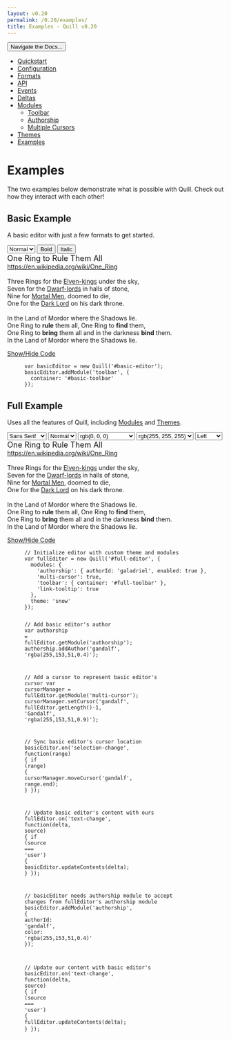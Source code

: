 ```yaml
---
layout: v0.20
permalink: /0.20/examples/
title: Examples - Quill v0.20
---
```

<div class="container">
  <div id="sidebar-dropdown">
    <div class="btn-group">
      <button class="btn btn-default dropdown-toggle" data-toggle="dropdown" type="button">Navigate the Docs... <span class="caret"></span></button>
      <ul class="dropdown-menu" role="menu">
        <li>
          <a href="/0.20/docs/quickstart/">Quickstart</a>
        </li>
        <li>
          <a href="/0.20/docs/configuration/">Configuration</a>
        </li>
        <li>
          <a href="/0.20/docs/formats/">Formats</a>
        </li>
        <li>
          <a href="/0.20/docs/api/">API</a>
        </li>
        <li>
          <a href="/0.20/docs/events/">Events</a>
        </li>
        <li>
          <a href="/0.20/docs/deltas/">Deltas</a>
        </li>
        <li>
          <a href="/0.20/docs/modules/">Modules</a>
          <ul>
            <li>
              <a href="/0.20/docs/modules/toolbar/">Toolbar</a>
            </li>
            <li>
              <a href="/0.20/docs/modules/authorship/">Authorship</a>
            </li>
            <li>
              <a href="/0.20/docs/modules/multi-cursors/">Multiple Cursors</a>
            </li>
          </ul>
        </li>
        <li>
          <a href="/0.20/docs/themes/">Themes</a>
        </li>
        <li class="active">
          <a href="/0.20/examples/">Examples</a>
        </li>
      </ul>
    </div>
  </div>
  <div class="row">
    <div class="col-sm-9" id="docs-container">
      <div id="examples-container">
        <h1 id="examples">Examples</h1>
        <p>The two examples below demonstrate what is possible with Quill. Check out how they interact with each other!</p>
        <h2 id="basic-example">Basic Example</h2>
        <p>A basic editor with just a few formats to get started.</p>
        <div class="quill-wrapper">
          <div class="toolbar" id="basic-toolbar">
            <select class="ql-size" title="Size">
              <option value="10px">
                Small
              </option>
              <option selected value="13px">
                Normal
              </option>
              <option value="18px">
                Large
              </option>
              <option value="32px">
                Huge
              </option>
            </select> <button class="ql-bold">Bold</button> <button class="ql-italic">Italic</button>
          </div>
          <div class="editor" id="basic-editor">
            <div><span style="font-size: 18px;">One Ring to Rule Them All</span></div>
<div><a href="https://en.wikipedia.org/wiki/One_Ring">https://en.wikipedia.org/wiki/One_Ring</a></div>
<div><br></div>
<div><span>Three Rings for the </span><u>Elven-kings</u><span> under the sky,</span></div>
<div><span>Seven for the </span><u>Dwarf-lords</u><span> in halls of stone,</span></div>
<div><span>Nine for </span><u>Mortal Men</u><span>, doomed to die,</span></div>
<div><span>One for the </span><u>Dark Lord</u><span> on his dark throne.</span></div>
<div><br></div>
<div><span>In the Land of Mordor where the Shadows lie.</span></div>
<div><span>One Ring to </span><b>rule</b><span> them all, One Ring to </span><b>find</b><span> them,</span></div>
<div><span>One Ring to </span><b>bring</b><span> them all and in the darkness </span><b>bind</b><span> them.</span></div>
<div><span>In the Land of Mordor where the Shadows lie.</span></div>
          </div>
        </div>
        <p><a class="accordian-toggle" data-toggle="collapse" href="#basic-collapse">Show/Hide Code</a></p>
        <div class="accordian-body collapse" id="basic-collapse">
          <figure class="highlight">
            <pre>
<code class="language-javascript" data-lang="javascript"><span class="kd">var</span> <span class="nx">basicEditor</span> <span class="o">=</span> <span class="k">new</span> <span class="nx">Quill</span><span class="p">(</span><span class="s1">'#basic-editor'</span><span class="p">);</span>
<span class="nx">basicEditor</span><span class="p">.</span><span class="nx">addModule</span><span class="p">(</span><span class="s1">'toolbar'</span><span class="p">,</span> <span class="p">{</span>
  <span class="na">container</span><span class="p">:</span> <span class="s1">'#basic-toolbar'</span>
<span class="p">});</span></code>
</pre>
          </figure>
        </div>
        <h2 id="full-example">Full Example</h2>
        <p>Uses all the features of Quill, including <a href="/0.20/docs/modules/">Modules</a> and <a href="/0.20/docs/themes/">Themes</a>.</p>
        <div class="quill-wrapper">
          <div class="toolbar" id="full-toolbar">
            <span class="ql-format-group"><select class="ql-font" title="Font">
              <option selected value="sans-serif">
                Sans Serif
              </option>
              <option value="serif">
                Serif
              </option>
              <option value="monospace">
                Monospace
              </option>
            </select> <select class="ql-size" title="Size">
              <option value="10px">
                Small
              </option>
              <option selected value="13px">
                Normal
              </option>
              <option value="18px">
                Large
              </option>
              <option value="32px">
                Huge
              </option>
            </select></span> <span class="ql-format-group"><span class="ql-format-button ql-bold" title="Bold"></span> <span class="ql-format-separator"></span> <span class="ql-format-button ql-italic" title="Italic"></span> <span class="ql-format-separator"></span> <span class="ql-format-button ql-underline" title="Underline"></span> <span class="ql-format-separator"></span> <span class="ql-format-button ql-strike" title="Strikethrough"></span></span> <span class="ql-format-group"><select class="ql-color" title="Text Color">
              <option label="rgb(0, 0, 0)" selected value="rgb(0, 0, 0)">
                </option>
              <option label="rgb(230, 0, 0)" value="rgb(230, 0, 0)">
                </option>
              <option label="rgb(255, 153, 0)" value="rgb(255, 153, 0)">
                </option>
              <option label="rgb(255, 255, 0)" value="rgb(255, 255, 0)">
                </option>
              <option label="rgb(0, 138, 0)" value="rgb(0, 138, 0)">
                </option>
              <option label="rgb(0, 102, 204)" value="rgb(0, 102, 204)">
                </option>
              <option label="rgb(153, 51, 255)" value="rgb(153, 51, 255)">
                </option>
              <option label="rgb(255, 255, 255)" value="rgb(255, 255, 255)">
                </option>
              <option label="rgb(250, 204, 204)" value="rgb(250, 204, 204)">
                </option>
              <option label="rgb(255, 235, 204)" value="rgb(255, 235, 204)">
                </option>
              <option label="rgb(255, 255, 204)" value="rgb(255, 255, 204)">
                </option>
              <option label="rgb(204, 232, 204)" value="rgb(204, 232, 204)">
                </option>
              <option label="rgb(204, 224, 245)" value="rgb(204, 224, 245)">
                </option>
              <option label="rgb(235, 214, 255)" value="rgb(235, 214, 255)">
                </option>
              <option label="rgb(187, 187, 187)" value="rgb(187, 187, 187)">
                </option>
              <option label="rgb(240, 102, 102)" value="rgb(240, 102, 102)">
                </option>
              <option label="rgb(255, 194, 102)" value="rgb(255, 194, 102)">
                </option>
              <option label="rgb(255, 255, 102)" value="rgb(255, 255, 102)">
                </option>
              <option label="rgb(102, 185, 102)" value="rgb(102, 185, 102)">
                </option>
              <option label="rgb(102, 163, 224)" value="rgb(102, 163, 224)">
                </option>
              <option label="rgb(194, 133, 255)" value="rgb(194, 133, 255)">
                </option>
              <option label="rgb(136, 136, 136)" value="rgb(136, 136, 136)">
                </option>
              <option label="rgb(161, 0, 0)" value="rgb(161, 0, 0)">
                </option>
              <option label="rgb(178, 107, 0)" value="rgb(178, 107, 0)">
                </option>
              <option label="rgb(178, 178, 0)" value="rgb(178, 178, 0)">
                </option>
              <option label="rgb(0, 97, 0)" value="rgb(0, 97, 0)">
                </option>
              <option label="rgb(0, 71, 178)" value="rgb(0, 71, 178)">
                </option>
              <option label="rgb(107, 36, 178)" value="rgb(107, 36, 178)">
                </option>
              <option label="rgb(68, 68, 68)" value="rgb(68, 68, 68)">
                </option>
              <option label="rgb(92, 0, 0)" value="rgb(92, 0, 0)">
                </option>
              <option label="rgb(102, 61, 0)" value="rgb(102, 61, 0)">
                </option>
              <option label="rgb(102, 102, 0)" value="rgb(102, 102, 0)">
                </option>
              <option label="rgb(0, 55, 0)" value="rgb(0, 55, 0)">
                </option>
              <option label="rgb(0, 41, 102)" value="rgb(0, 41, 102)">
                </option>
              <option label="rgb(61, 20, 102)" value="rgb(61, 20, 102)">
                </option>
            </select> <span class="ql-format-separator"></span> <select class="ql-background" title="Background Color">
              <option label="rgb(0, 0, 0)" value="rgb(0, 0, 0)">
                </option>
              <option label="rgb(230, 0, 0)" value="rgb(230, 0, 0)">
                </option>
              <option label="rgb(255, 153, 0)" value="rgb(255, 153, 0)">
                </option>
              <option label="rgb(255, 255, 0)" value="rgb(255, 255, 0)">
                </option>
              <option label="rgb(0, 138, 0)" value="rgb(0, 138, 0)">
                </option>
              <option label="rgb(0, 102, 204)" value="rgb(0, 102, 204)">
                </option>
              <option label="rgb(153, 51, 255)" value="rgb(153, 51, 255)">
                </option>
              <option label="rgb(255, 255, 255)" selected value="rgb(255, 255, 255)">
                </option>
              <option label="rgb(250, 204, 204)" value="rgb(250, 204, 204)">
                </option>
              <option label="rgb(255, 235, 204)" value="rgb(255, 235, 204)">
                </option>
              <option label="rgb(255, 255, 204)" value="rgb(255, 255, 204)">
                </option>
              <option label="rgb(204, 232, 204)" value="rgb(204, 232, 204)">
                </option>
              <option label="rgb(204, 224, 245)" value="rgb(204, 224, 245)">
                </option>
              <option label="rgb(235, 214, 255)" value="rgb(235, 214, 255)">
                </option>
              <option label="rgb(187, 187, 187)" value="rgb(187, 187, 187)">
                </option>
              <option label="rgb(240, 102, 102)" value="rgb(240, 102, 102)">
                </option>
              <option label="rgb(255, 194, 102)" value="rgb(255, 194, 102)">
                </option>
              <option label="rgb(255, 255, 102)" value="rgb(255, 255, 102)">
                </option>
              <option label="rgb(102, 185, 102)" value="rgb(102, 185, 102)">
                </option>
              <option label="rgb(102, 163, 224)" value="rgb(102, 163, 224)">
                </option>
              <option label="rgb(194, 133, 255)" value="rgb(194, 133, 255)">
                </option>
              <option label="rgb(136, 136, 136)" value="rgb(136, 136, 136)">
                </option>
              <option label="rgb(161, 0, 0)" value="rgb(161, 0, 0)">
                </option>
              <option label="rgb(178, 107, 0)" value="rgb(178, 107, 0)">
                </option>
              <option label="rgb(178, 178, 0)" value="rgb(178, 178, 0)">
                </option>
              <option label="rgb(0, 97, 0)" value="rgb(0, 97, 0)">
                </option>
              <option label="rgb(0, 71, 178)" value="rgb(0, 71, 178)">
                </option>
              <option label="rgb(107, 36, 178)" value="rgb(107, 36, 178)">
                </option>
              <option label="rgb(68, 68, 68)" value="rgb(68, 68, 68)">
                </option>
              <option label="rgb(92, 0, 0)" value="rgb(92, 0, 0)">
                </option>
              <option label="rgb(102, 61, 0)" value="rgb(102, 61, 0)">
                </option>
              <option label="rgb(102, 102, 0)" value="rgb(102, 102, 0)">
                </option>
              <option label="rgb(0, 55, 0)" value="rgb(0, 55, 0)">
                </option>
              <option label="rgb(0, 41, 102)" value="rgb(0, 41, 102)">
                </option>
              <option label="rgb(61, 20, 102)" value="rgb(61, 20, 102)">
                </option>
            </select></span> <span class="ql-format-group"><span class="ql-format-button ql-list" title="List"></span> <span class="ql-format-separator"></span> <span class="ql-format-button ql-bullet" title="Bullet"></span> <span class="ql-format-separator"></span> <select class="ql-align" title="Text Alignment">
              <option label="Left" selected value="left">
                </option>
              <option label="Center" value="center">
                </option>
              <option label="Right" value="right">
                </option>
              <option label="Justify" value="justify">
                </option>
            </select></span> <span class="ql-format-group"><span class="ql-format-button ql-link" title="Link"></span></span>
          </div>
          <div class="editor" id="full-editor">
            <div><span style="font-size: 18px;">One Ring to Rule Them All</span></div>
<div><a href="https://en.wikipedia.org/wiki/One_Ring">https://en.wikipedia.org/wiki/One_Ring</a></div>
<div><br></div>
<div><span>Three Rings for the </span><u>Elven-kings</u><span> under the sky,</span></div>
<div><span>Seven for the </span><u>Dwarf-lords</u><span> in halls of stone,</span></div>
<div><span>Nine for </span><u>Mortal Men</u><span>, doomed to die,</span></div>
<div><span>One for the </span><u>Dark Lord</u><span> on his dark throne.</span></div>
<div><br></div>
<div><span>In the Land of Mordor where the Shadows lie.</span></div>
<div><span>One Ring to </span><b>rule</b><span> them all, One Ring to </span><b>find</b><span> them,</span></div>
<div><span>One Ring to </span><b>bring</b><span> them all and in the darkness </span><b>bind</b><span> them.</span></div>
<div><span>In the Land of Mordor where the Shadows lie.</span></div>
          </div>
        </div>
        <p><a class="accordian-toggle" data-toggle="collapse" href="#full-collapse">Show/Hide Code</a></p>
        <div class="accordian-body collapse" id="full-collapse">
          <figure class="highlight">
            <pre>
<code class="language-javascript" data-lang="javascript"><span class="c1">// Initialize editor with custom theme and modules</span>
<span class="kd">var</span> <span class="nx">fullEditor</span> <span class="o">=</span> <span class="k">new</span> <span class="nx">Quill</span><span class="p">(</span><span class="s1">'#full-editor'</span><span class="p">,</span> <span class="p">{</span>
  <span class="na">modules</span><span class="p">:</span> <span class="p">{</span>
    <span class="s1">'authorship'</span><span class="p">:</span> <span class="p">{</span> <span class="nl">authorId</span><span class="p">:</span> <span class="s1">'galadriel'</span><span class="p">,</span> <span class="na">enabled</span><span class="p">:</span> <span class="kc">true</span> <span class="p">},</span>
    <span class="s1">'multi-cursor'</span><span class="p">:</span> <span class="kc">true</span><span class="p">,</span>
    <span class="s1">'toolbar'</span><span class="p">:</span> <span class="p">{</span> <span class="nl">container</span><span class="p">:</span> <span class="s1">'#full-toolbar'</span> <span class="p">},</span>
    <span class="s1">'link-tooltip'</span><span class="err">:</span> <span class="kc">true</span>
  <span class="p">},</span>
  <span class="nx">theme</span><span class="err">:</span> <span class="s1">'snow'</span>
<span class="p">});</span>

<span class="c1">// Add basic editor's author</span>
<span class="kd">var</span> <span class="nx">authorship</span> <span class="o">=</span> <span class="nx">fullEditor</span><span class="p">.</span><span class="nx">getModule</span><span class="p">(</span><span class="s1">'authorship'</span><span class="p">);</span>
<span class="nx">authorship</span><span class="p">.</span><span class="nx">addAuthor</span><span class="p">(</span><span class="s1">'gandalf'</span><span class="p">,</span> <span class="s1">'rgba(255,153,51,0.4)'</span><span class="p">);</span>

<span class="c1">// Add a cursor to represent basic editor's cursor</span>
<span class="kd">var</span> <span class="nx">cursorManager</span> <span class="o">=</span> <span class="nx">fullEditor</span><span class="p">.</span><span class="nx">getModule</span><span class="p">(</span><span class="s1">'multi-cursor'</span><span class="p">);</span>
<span class="nx">cursorManager</span><span class="p">.</span><span class="nx">setCursor</span><span class="p">(</span><span class="s1">'gandalf'</span><span class="p">,</span> <span class="nx">fullEditor</span><span class="p">.</span><span class="nx">getLength</span><span class="p">()</span><span class="o">-</span><span class="mi">1</span><span class="p">,</span> <span class="s1">'Gandalf'</span><span class="p">,</span> <span class="s1">'rgba(255,153,51,0.9)'</span><span class="p">);</span>

<span class="c1">// Sync basic editor's cursor location</span>
<span class="nx">basicEditor</span><span class="p">.</span><span class="nx">on</span><span class="p">(</span><span class="s1">'selection-change'</span><span class="p">,</span> <span class="kd">function</span><span class="p">(</span><span class="nx">range</span><span class="p">)</span> <span class="p">{</span>
  <span class="k">if</span> <span class="p">(</span><span class="nx">range</span><span class="p">)</span> <span class="p">{</span>
    <span class="nx">cursorManager</span><span class="p">.</span><span class="nx">moveCursor</span><span class="p">(</span><span class="s1">'gandalf'</span><span class="p">,</span> <span class="nx">range</span><span class="p">.</span><span class="nx">end</span><span class="p">);</span>
  <span class="p">}</span>
<span class="p">});</span>

<span class="c1">// Update basic editor's content with ours</span>
<span class="nx">fullEditor</span><span class="p">.</span><span class="nx">on</span><span class="p">(</span><span class="s1">'text-change'</span><span class="p">,</span> <span class="kd">function</span><span class="p">(</span><span class="nx">delta</span><span class="p">,</span> <span class="nx">source</span><span class="p">)</span> <span class="p">{</span>
  <span class="k">if</span> <span class="p">(</span><span class="nx">source</span> <span class="o">===</span> <span class="s1">'user'</span><span class="p">)</span> <span class="p">{</span>
    <span class="nx">basicEditor</span><span class="p">.</span><span class="nx">updateContents</span><span class="p">(</span><span class="nx">delta</span><span class="p">);</span>
  <span class="p">}</span>
<span class="p">});</span>

<span class="c1">// basicEditor needs authorship module to accept changes from fullEditor's authorship module</span>
<span class="nx">basicEditor</span><span class="p">.</span><span class="nx">addModule</span><span class="p">(</span><span class="s1">'authorship'</span><span class="p">,</span> <span class="p">{</span>
  <span class="na">authorId</span><span class="p">:</span> <span class="s1">'gandalf'</span><span class="p">,</span>
  <span class="na">color</span><span class="p">:</span> <span class="s1">'rgba(255,153,51,0.4)'</span>
<span class="p">});</span>

<span class="c1">// Update our content with basic editor's</span>
<span class="nx">basicEditor</span><span class="p">.</span><span class="nx">on</span><span class="p">(</span><span class="s1">'text-change'</span><span class="p">,</span> <span class="kd">function</span><span class="p">(</span><span class="nx">delta</span><span class="p">,</span> <span class="nx">source</span><span class="p">)</span> <span class="p">{</span>
  <span class="k">if</span> <span class="p">(</span><span class="nx">source</span> <span class="o">===</span> <span class="s1">'user'</span><span class="p">)</span> <span class="p">{</span>
    <span class="nx">fullEditor</span><span class="p">.</span><span class="nx">updateContents</span><span class="p">(</span><span class="nx">delta</span><span class="p">);</span>
  <span class="p">}</span>
<span class="p">});</span></code>
</pre>
          </figure>
        </div>
        <script src="//cdn.quilljs.com/0.20.1/quill.js">
        </script>
        <script>
        var basicEditor = new Quill('#basic-editor');
        basicEditor.addModule('toolbar', {
        container: '#basic-toolbar'
        });
        // Initialize editor with custom theme and modules
        var fullEditor = new Quill('#full-editor', {
        modules: {
        'authorship': { authorId: 'galadriel', enabled: true },
        'multi-cursor': true,
        'toolbar': { container: '#full-toolbar' },
        'link-tooltip': true
        },
        theme: 'snow'
        });

        // Add basic editor's author
        var authorship = fullEditor.getModule('authorship');
        authorship.addAuthor('gandalf', 'rgba(255,153,51,0.4)');

        // Add a cursor to represent basic editor's cursor
        var cursorManager = fullEditor.getModule('multi-cursor');
        cursorManager.setCursor('gandalf', fullEditor.getLength()-1, 'Gandalf', 'rgba(255,153,51,0.9)');

        // Sync basic editor's cursor location
        basicEditor.on('selection-change', function(range) {
        if (range) {
        cursorManager.moveCursor('gandalf', range.end);
        }
        });

        // Update basic editor's content with ours
        fullEditor.on('text-change', function(delta, source) {
        if (source === 'user') {
        basicEditor.updateContents(delta);
        }
        });

        // basicEditor needs authorship module to accept changes from fullEditor's authorship module
        basicEditor.addModule('authorship', {
        authorId: 'gandalf',
        color: 'rgba(255,153,51,0.4)'
        });

        // Update our content with basic editor's
        basicEditor.on('text-change', function(delta, source) {
        if (source === 'user') {
        fullEditor.updateContents(delta);
        }
        });

        </script>
      </div>
    </div>
    <div class="col-sm-3" id="sidebar-container">
      <div class="sidebar-nav" data-offset-top="40" data-spy="affix">
        <ul class="nav">
          <li>
            <a href="/0.20/docs/quickstart/">Quickstart</a>
          </li>
          <li>
            <a href="/0.20/docs/configuration/">Configuration</a>
          </li>
          <li>
            <a href="/0.20/docs/formats/">Formats</a>
          </li>
          <li>
            <a href="/0.20/docs/api/">API</a>
          </li>
          <li>
            <a href="/0.20/docs/events/">Events</a>
          </li>
          <li>
            <a href="/0.20/docs/deltas/">Deltas</a>
          </li>
          <li>
            <a href="/0.20/docs/modules/">Modules</a>
            <ul class="nav">
              <li>
                <a href="/0.20/docs/modules/toolbar/">Toolbar</a>
              </li>
              <li>
                <a href="/0.20/docs/modules/authorship/">Authorship</a>
              </li>
              <li>
                <a href="/0.20/docs/modules/multi-cursors/">Multiple Cursors</a>
              </li>
            </ul>
          </li>
          <li>
            <a href="/0.20/docs/themes/">Themes</a>
          </li>
          <li class="active">
            <a href="/0.20/examples/">Examples</a>
          </li>
        </ul>
      </div>
    </div>
  </div>
</div>
<script src="//ajax.googleapis.com/ajax/libs/jquery/1.11.0/jquery.min.js"></script>
<script src="//netdna.bootstrapcdn.com/bootstrap/3.3.4/js/bootstrap.min.js"></script>